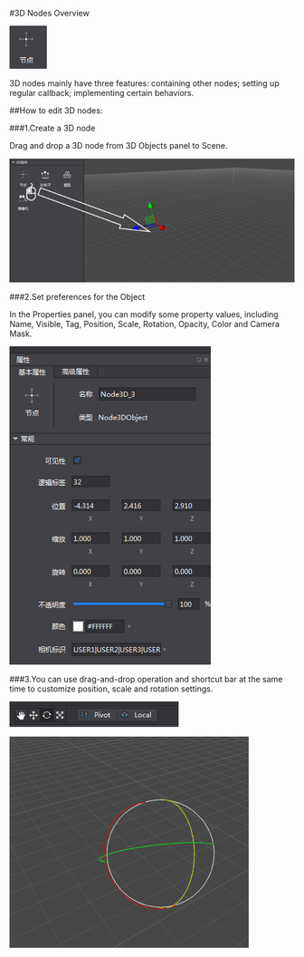 #3D Nodes Overview

![image](res/image001.png)

3D nodes mainly have three features: containing other nodes; setting up regular callback; implementing certain behaviors. 

##How to edit 3D nodes: 

###1.Create a 3D node

Drag and drop a 3D node from 3D Objects panel to Scene. 

![image](res/image002.png)

###2.Set preferences for the Object

In the Properties panel, you can modify some property values, including Name, Visible, Tag, Position, Scale, Rotation, Opacity, Color and Camera Mask. 

![image](res/image003.png)


###3.You can use drag-and-drop operation and shortcut bar at the same time to customize position, scale and rotation settings. 

![image](res/image004.png)

![image](res/image005.png)

